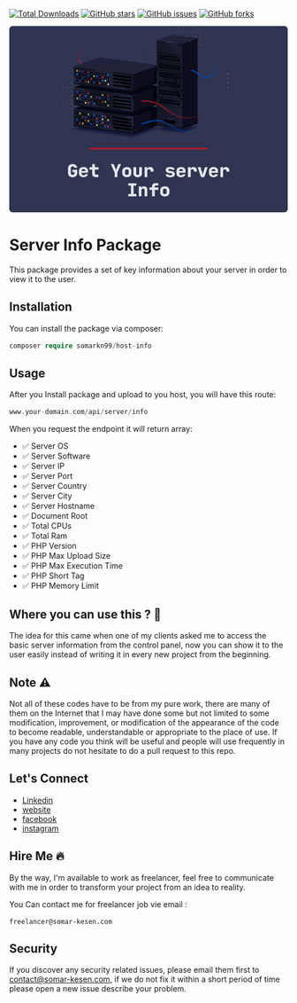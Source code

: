 [![Total Downloads](https://img.shields.io/github/downloads/somarkn99/Server-Info/total.svg)](https://packagist.org/packages/somarkn99/Server-Info)
[![GitHub stars](https://img.shields.io/github/stars/somarkn99/Server-Info)](https://github.com/somarkn99/Server-Info/stargazers)
[![GitHub issues](https://img.shields.io/github/issues/Syrian-Open-Source/laravel-short-artisan)](https://github.com/Syrian-Open-Source/laravel-short-artisan/issues)
[![GitHub forks](https://img.shields.io/github/forks/somarkn99/Server-Info)](https://github.com/somarkn99/Server-Info/network)

![logo](assets/logo.jpg)

# Server Info Package

This package provides a set of key information about your server in order to view it to the user.

## Installation

You can install the package via composer:

```php
composer require somarkn99/host-info
```

Usage
-------
After you Install package and upload to you host, you will have this route:

```php
www.your-domain.com/api/server/info
```

When you request the endpoint it will return array:

- ✅ Server OS
- ✅ Server Software
- ✅ Server IP
- ✅ Server Port
- ✅ Server Country
- ✅ Server City
- ✅ Server Hostname
- ✅ Document Root
- ✅ Total CPUs
- ✅ Total Ram
- ✅ PHP Version
- ✅ PHP Max Upload Size
- ✅ PHP Max Execution Time
- ✅ PHP Short Tag
- ✅ PHP Memory Limit

Where you can use this ? :thinking:	
-------
The idea for this came when one of my clients asked me to access the basic server information from the control panel, now you can show it to the user easily instead of writing it in every new project from the beginning.

Note :warning:	
-------
Not all of these codes have to be from my pure work, there are many of them on the Internet that I may have done some but not limited to some modification, improvement, or modification of the appearance of the code to become readable, understandable or appropriate to the place of use.
If you have any code you think will be useful and people will use frequently in many projects do not hesitate to do a pull request to this repo.

Let's Connect
-------

- [Linkedin](https://www.linkedin.com/in/somarkn99/)
- [website](https://www.somar-kesen.com/)
- [facebook](https://www.facebook.com/SomarKesen)
- [instagram](https://www.instagram.com/somar_kn/)

Hire Me :fire:
-------
By the way, I'm available to work as freelancer, feel free to communicate with me in order to transform your project from an idea to reality.

You Can contact me for freelancer job vie email :
```
freelancer@somar-kesen.com
```

Security
--------

If you discover any security related issues, please email them first to contact@somar-kesen.com,
if we do not fix it within a short period of time please open a new issue describe your problem.
